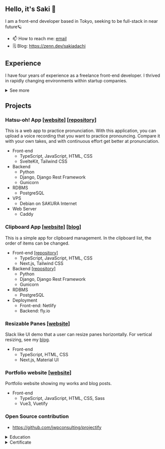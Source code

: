 ## Hello, it's Saki 👋

I am a front-end developer based in Tokyo, seeking to be full-stack in near future🪐

- 📫 How to reach me: [email](mailto:hello@sakiadachi.com)
- 🗒️ Blog: https://zenn.dev/sakiadachi

## Experience

I have four years of experience as a freelance front-end developer. I thrived in rapidly changing environments within startup companies.

<details>
<summary>See more</summary>

| Company          | Description                     | Language, Framework               | Period            |
| ---------------- | ------------------------------- | --------------------------------- | ----------------- |
| Run.Edge Limited | Front-end developer (Freelance) | TypeScript, Dart, Vue.js, Flutter | 2021.11 ~ 2023.12 |
| upto4 Limited    | Front-end developer (Freelance) | JavaScript, Nuxt                  | 2020.6 ~ 2021.10  |

Before becoming a front-end developer, I worked as a designer in Tokyo. Through interior and graphic design, I was impressed by how various software streamlined operations and solved problems. Inspired by this experience, I wanted to create tools that solve people's problems, which led me to start learning web development.

</details>

## Projects

### Hatsu-oh! App [[website](https://ik1-428-46391.vs.sakura.ne.jp)] [[repository](https://github.com/sakiadachi/hatsuon-app)]

This is a web app to practice pronunciation. With this application, you can upload a voice recording that you want to practice pronouncing. Compare it with your own takes, and with continuous effort get better at pronunciation.

- Front-end
  - TypeScript, JavaScript, HTML, CSS
  - SvelteKit, Tailwind CSS
- Backend
  - Python
  - Django, Django Rest Framework
  - Gunicorn
- RDBMS
  - PostgreSQL
- VPS
  - Debian on SAKURA Internet
- Web Server
  - Caddy

### Clipboard App [[website]](https://joyful-faloodeh-f040f9.netlify.app/) [[blog]](https://sakiadachi.com/blog/clipboard-app)

This is a simple app for clipboard management. In the clipboard list, the order of items can be changed.

- Front-end [[repository]](https://github.com/sakiadachi/emoji-clipboard-app)
  - TypeScript, JavaScript, HTML, CSS
  - Next.js, Tailwind CSS
- Backend [[repository]](https://github.com/sakiadachi/clipboard_project)
  - Python
  - Django, Django Rest Framework
  - Gunicorn
- RDBMS
  - PostgreSQL
- Deployment
  - Front-end: Netlify
  - Backend: fly.io

### Resizable Panes [[website]](https://resizable-elements.netlify.app)

Slack like UI demo that a user can resize panes horizontally.
For vertical resizing, see my [blog](https://sakiadachi.com/blog/resizable-element).

- Front-end
  - TypeScript, HTML, CSS
  - Next.js, Material UI

### Portfolio website [[website]](https://sakiadachi.com)

Portfolio website showing my works and blog posts.

- Front-end
  - TypeScript, JavaScript, HTML, CSS, Sass
  - Vue3, Vuetify

### Open Source contribution

- https://github.com/jwpconsulting/projectify

<details>

<summary>Education</summary>

- Udacity Front-end Developer Nano-degree Online Program (2019)
- University of Brighton BA 3D Design & Craft (2015 ~ 2019)
</details>

<details>
<summary>Certificate</summary>

- Fundamental Information Technology Engineer Examination, 基本情報技術者試験 (2024.5)
- TOEIC scored 910 (2019.5)
</details>
